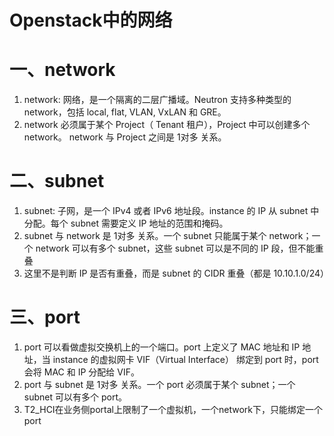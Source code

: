 # Openstack中的网络

# 一、network

1. network: 网络，是一个隔离的二层广播域。Neutron 支持多种类型的 network，包括 local, flat, VLAN, VxLAN 和 GRE。
2. network 必须属于某个 Project（ Tenant 租户），Project 中可以创建多个 network。 network 与 Project 之间是 1对多 关系。

# 二、subnet
1. subnet: 子网，是一个 IPv4 或者 IPv6 地址段。instance 的 IP 从 subnet 中分配。每个 subnet 需要定义 IP 地址的范围和掩码。
2. subnet 与 network 是 1对多 关系。一个 subnet 只能属于某个 network；一个 network 可以有多个 subnet，这些 subnet 可以是不同的 IP 段，但不能重叠
3. 这里不是判断 IP 是否有重叠，而是 subnet 的 CIDR 重叠（都是 10.10.1.0/24）

# 三、port
1. port 可以看做虚拟交换机上的一个端口。port 上定义了 MAC 地址和 IP 地址，当 instance 的虚拟网卡 VIF（Virtual Interface） 绑定到 port 时，port 会将 MAC 和 IP 分配给 VIF。
2. port 与 subnet 是 1对多 关系。一个 port 必须属于某个 subnet；一个 subnet 可以有多个 port。
3. T2_HCI在业务侧portal上限制了一个虚拟机，一个network下，只能绑定一个port
